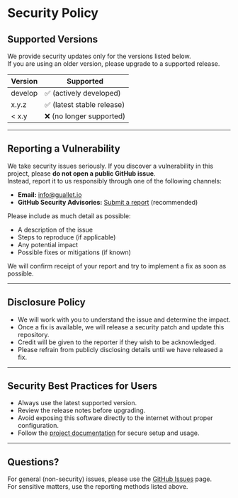 # Security Policy

## Supported Versions

We provide security updates only for the versions listed below.  
If you are using an older version, please upgrade to a supported release.

| Version | Supported          |
| ------- | ------------------ |
| develop | ✅ (actively developed) |
| x.y.z   | ✅ (latest stable release) |
| < x.y   | ❌ (no longer supported)   |

---

## Reporting a Vulnerability

We take security issues seriously. If you discover a vulnerability in this project, please **do not open a public GitHub issue**.  
Instead, report it to us responsibly through one of the following channels:

- **Email:** [info@guallet.io](mailto:info@guallet.io)  
- **GitHub Security Advisories:** [Submit a report](https://github.com/guallet/monorepo/security/advisories/new) (recommended)

Please include as much detail as possible:
- A description of the issue
- Steps to reproduce (if applicable)
- Any potential impact
- Possible fixes or mitigations (if known)

We will confirm receipt of your report and try to implement a fix as soon as possible.

---

## Disclosure Policy

- We will work with you to understand the issue and determine the impact.  
- Once a fix is available, we will release a security patch and update this repository.  
- Credit will be given to the reporter if they wish to be acknowledged.  
- Please refrain from publicly disclosing details until we have released a fix.

---

## Security Best Practices for Users

- Always use the latest supported version.  
- Review the release notes before upgrading.  
- Avoid exposing this software directly to the internet without proper configuration.  
- Follow the [project documentation](./README.md) for secure setup and usage.

---

## Questions?

For general (non-security) issues, please use the [GitHub Issues](https://github.com/Guallet/monorepo/issues/new/choose) page.  
For sensitive matters, use the reporting methods listed above.
